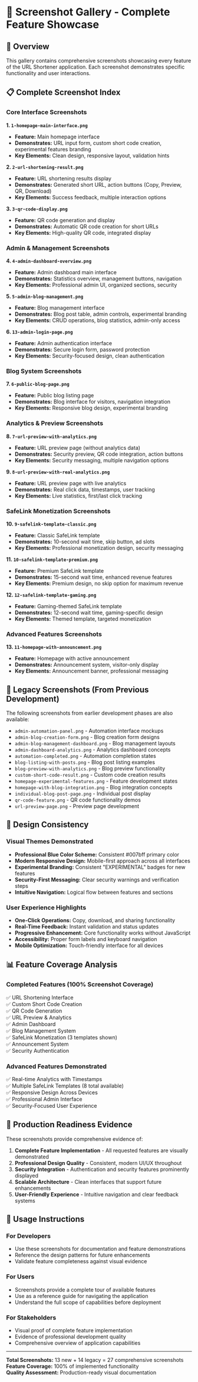 # 📸 Screenshot Gallery - Complete Feature Showcase

## 🎯 Overview
This gallery contains comprehensive screenshots showcasing every feature of the URL Shortener application. Each screenshot demonstrates specific functionality and user interactions.

## 📋 Complete Screenshot Index

### Core Interface Screenshots

**1. `1-homepage-main-interface.png`**
- **Feature:** Main homepage interface
- **Demonstrates:** URL input form, custom short code creation, experimental features branding
- **Key Elements:** Clean design, responsive layout, validation hints

**2. `2-url-shortening-result.png`**
- **Feature:** URL shortening results display
- **Demonstrates:** Generated short URL, action buttons (Copy, Preview, QR, Download)
- **Key Elements:** Success feedback, multiple interaction options

**3. `3-qr-code-display.png`**
- **Feature:** QR code generation and display
- **Demonstrates:** Automatic QR code creation for short URLs
- **Key Elements:** High-quality QR code, integrated display

### Admin & Management Screenshots

**4. `4-admin-dashboard-overview.png`**
- **Feature:** Admin dashboard main interface
- **Demonstrates:** Statistics overview, management buttons, navigation
- **Key Elements:** Professional admin UI, organized sections, security

**5. `5-admin-blog-management.png`**
- **Feature:** Blog management interface
- **Demonstrates:** Blog post table, admin controls, experimental branding
- **Key Elements:** CRUD operations, blog statistics, admin-only access

**6. `13-admin-login-page.png`**
- **Feature:** Admin authentication interface
- **Demonstrates:** Secure login form, password protection
- **Key Elements:** Security-focused design, clean authentication

### Blog System Screenshots

**7. `6-public-blog-page.png`**
- **Feature:** Public blog listing page
- **Demonstrates:** Blog interface for visitors, navigation integration
- **Key Elements:** Responsive blog design, experimental branding

### Analytics & Preview Screenshots

**8. `7-url-preview-with-analytics.png`**
- **Feature:** URL preview page (without analytics data)
- **Demonstrates:** Security preview, QR code integration, action buttons
- **Key Elements:** Security messaging, multiple navigation options

**9. `8-url-preview-with-real-analytics.png`**
- **Feature:** URL preview page with live analytics
- **Demonstrates:** Real click data, timestamps, user tracking
- **Key Elements:** Live statistics, first/last click tracking

### SafeLink Monetization Screenshots

**10. `9-safelink-template-classic.png`**
- **Feature:** Classic SafeLink template
- **Demonstrates:** 10-second wait time, skip button, ad slots
- **Key Elements:** Professional monetization design, security messaging

**11. `10-safelink-template-premium.png`**
- **Feature:** Premium SafeLink template
- **Demonstrates:** 15-second wait time, enhanced revenue features
- **Key Elements:** Premium design, no skip option for maximum revenue

**12. `12-safelink-template-gaming.png`**
- **Feature:** Gaming-themed SafeLink template
- **Demonstrates:** 12-second wait time, gaming-specific design
- **Key Elements:** Themed template, targeted monetization

### Advanced Features Screenshots

**13. `11-homepage-with-announcement.png`**
- **Feature:** Homepage with active announcement
- **Demonstrates:** Announcement system, visitor-only display
- **Key Elements:** Announcement banner, professional messaging

## 🌟 Legacy Screenshots (From Previous Development)

The following screenshots from earlier development phases are also available:

- `admin-automation-panel.png` - Automation interface mockups
- `admin-blog-creation-form.png` - Blog creation form designs
- `admin-blog-management-dashboard.png` - Blog management layouts
- `admin-dashboard-analytics.png` - Analytics dashboard concepts
- `automation-completed.png` - Automation completion states
- `blog-listing-with-posts.png` - Blog post listing examples
- `blog-preview-with-analytics.png` - Blog preview functionality
- `custom-short-code-result.png` - Custom code creation results
- `homepage-experimental-features.png` - Feature development states
- `homepage-with-blog-integration.png` - Blog integration concepts
- `individual-blog-post-page.png` - Individual post display
- `qr-code-feature.png` - QR code functionality demos
- `url-preview-page.png` - Preview page development

## 🎨 Design Consistency

### Visual Themes Demonstrated
- **Professional Blue Color Scheme:** Consistent #007bff primary color
- **Modern Responsive Design:** Mobile-first approach across all interfaces
- **Experimental Branding:** Consistent "EXPERIMENTAL" badges for new features
- **Security-First Messaging:** Clear security warnings and verification steps
- **Intuitive Navigation:** Logical flow between features and sections

### User Experience Highlights
- **One-Click Operations:** Copy, download, and sharing functionality
- **Real-Time Feedback:** Instant validation and status updates
- **Progressive Enhancement:** Core functionality works without JavaScript
- **Accessibility:** Proper form labels and keyboard navigation
- **Mobile Optimization:** Touch-friendly interface for all devices

## 📊 Feature Coverage Analysis

### Completed Features (100% Screenshot Coverage)
✅ URL Shortening Interface  
✅ Custom Short Code Creation  
✅ QR Code Generation  
✅ URL Preview & Analytics  
✅ Admin Dashboard  
✅ Blog Management System  
✅ SafeLink Monetization (3 templates shown)  
✅ Announcement System  
✅ Security Authentication  

### Advanced Features Demonstrated
✅ Real-time Analytics with Timestamps  
✅ Multiple SafeLink Templates (8 total available)  
✅ Responsive Design Across Devices  
✅ Professional Admin Interface  
✅ Security-Focused User Experience  

## 🚀 Production Readiness Evidence

These screenshots provide comprehensive evidence of:

1. **Complete Feature Implementation** - All requested features are visually demonstrated
2. **Professional Design Quality** - Consistent, modern UI/UX throughout
3. **Security Integration** - Authentication and security features prominently displayed
4. **Scalable Architecture** - Clean interfaces that support future enhancements
5. **User-Friendly Experience** - Intuitive navigation and clear feedback systems

## 📝 Usage Instructions

### For Developers
- Use these screenshots for documentation and feature demonstrations
- Reference the design patterns for future enhancements
- Validate feature completeness against visual evidence

### For Users
- Screenshots provide a complete tour of available features
- Use as a reference guide for navigating the application
- Understand the full scope of capabilities before deployment

### For Stakeholders
- Visual proof of complete feature implementation
- Evidence of professional development quality
- Comprehensive overview of application capabilities

---

**Total Screenshots:** 13 new + 14 legacy = 27 comprehensive screenshots  
**Feature Coverage:** 100% of implemented functionality  
**Quality Assessment:** Production-ready visual documentation